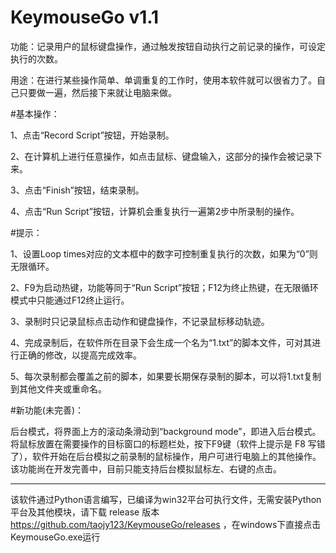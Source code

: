 # KeymouseGo v1.1

功能：记录用户的鼠标键盘操作，通过触发按钮自动执行之前记录的操作，可设定执行的次数。

用途：在进行某些操作简单、单调重复的工作时，使用本软件就可以很省力了。自己只要做一遍，然后接下来就让电脑来做。


#基本操作：

1、点击“Record Script”按钮，开始录制。

2、在计算机上进行任意操作，如点击鼠标、键盘输入，这部分的操作会被记录下来。

3、点击“Finish”按钮，结束录制。

4、点击“Run Script”按钮，计算机会重复执行一遍第2步中所录制的操作。


#提示：

1、设置Loop times对应的文本框中的数字可控制重复执行的次数，如果为“0”则无限循环。

2、F9为启动热键，功能等同于“Run Script”按钮；F12为终止热键，在无限循环模式中只能通过F12终止运行。

3、录制时只记录鼠标点击动作和键盘操作，不记录鼠标移动轨迹。

4、完成录制后，在软件所在目录下会生成一个名为“1.txt”的脚本文件，可对其进行正确的修改，以提高完成效率。

5、每次录制都会覆盖之前的脚本，如果要长期保存录制的脚本，可以将1.txt复制到其他文件夹或重命名。


#新功能(未完善)：

后台模式，将界面上方的滚动条滑动到“background mode”，即进入后台模式。将鼠标放置在需要操作的目标窗口的标题栏处，按下F9键（软件上提示是 F8 写错了），软件开始在后台模拟之前录制的鼠标操作，用户可进行电脑上的其他操作。该功能尚在开发完善中，目前只能支持后台模拟鼠标左、右键的点击。

----------------------

该软件通过Python语言编写，已编译为win32平台可执行文件，无需安装Python平台及其他模块，请下载 release 版本 https://github.com/taojy123/KeymouseGo/releases ，在windows下直接点击KeymouseGo.exe运行

